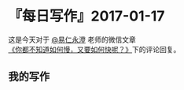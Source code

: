 # 『每日写作』2017-01-17

这是今天对于  [@易仁永澄](http://weibo.com/u/1640237087)  老师的微信文章[《你都不知道如何慢，又要如何快呢？》](http://mp.weixin.qq.com/s/Jwx3EkeUQqwEzilPo9y6_A)下的评论回复。

## 我的写作